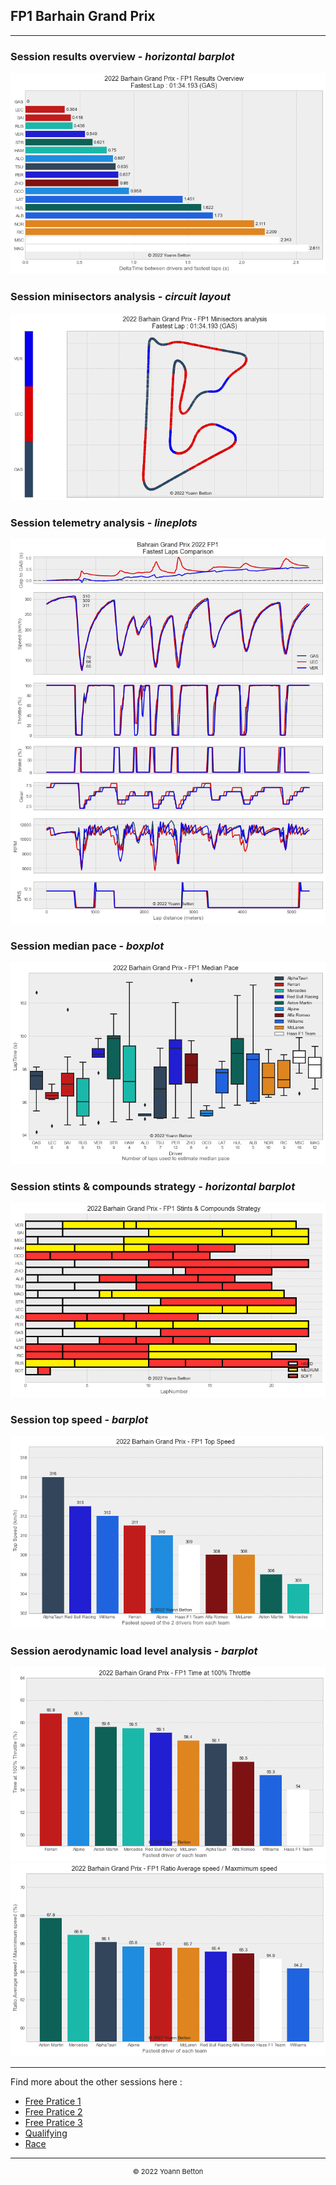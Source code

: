 ## FP1 Barhain Grand Prix

---

### Session results overview - *horizontal barplot*

<img src="/output/2022-03-20_Bahrain_Grand_Prix/fp1_results_overview_white.png?raw=true"/>

### Session minisectors analysis - *circuit layout*

<img src="/output/2022-03-20_Bahrain_Grand_Prix/fp1_minisectors_analysis_white.png?raw=true"/>

### Session telemetry analysis - *lineplots*

<img src="/output/2022-03-20_Bahrain_Grand_Prix/fp1_telemetry_analysis_white.png?raw=true"/>

### Session median pace - *boxplot*

<img src="/output/2022-03-20_Bahrain_Grand_Prix/fp1_median_pace_white.png?raw=true"/>

### Session stints & compounds strategy - *horizontal barplot*

<img src="/output/2022-03-20_Bahrain_Grand_Prix/fp1_stints_compounds_stategy_white.png?raw=true"/>

### Session top speed - *barplot*

<img src="/output/2022-03-20_Bahrain_Grand_Prix/topspeed_fp1_white.png?raw=true"/>

### Session aerodynamic load level analysis - *barplot*

<img src="/output/2022-03-20_Bahrain_Grand_Prix/fp1_maximum_throttle_white.png?raw=true"/>

<img src="/output/2022-03-20_Bahrain_Grand_Prix/fp1_speed_ratio_white.png?raw=true"/>

--- 

Find more about the other sessions here :
  - [Free Pratice 1](/page/FP1/2022-03-20_Bahrain_Grand_Prix)  
  - [Free Pratice 2](/page/FP2/2022-03-20_Bahrain_Grand_Prix) 
  - [Free Pratice 3](/page/FP3/2022-03-20_Bahrain_Grand_Prix)
  - [Qualifying](/page/Qualifying/2022-03-20_Bahrain_Grand_Prix) 
  - [Race](/page/Race/2022-03-20_Bahrain_Grand_Prix)

---

<div style="text-align: center">
  <p style="font-size:11px">&copy; 2022 Yoann Betton</p>
</div>

<!-- ---

<p style="font-size:11px">Page generated from <a href="https://github.com/yoannbtn/yoannbtn.github.io">github.com/yoannbtn</a>.</p> -->